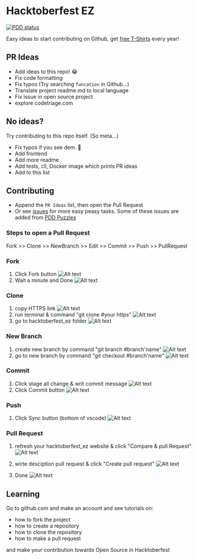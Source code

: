# Hacktoberfest EZ

[![PDD status](http://www.0pdd.com/svg?name=narze/hacktoberfest_ez)](http://www.0pdd.com/p?name=narze/hacktoberfest_ez)

Easy ideas to start contributing on Github, get [free T-Shirts](http://hacktoberfest.digitalocean.com/) every year!

## PR Ideas

- Add ideas to this repo! 😂
- Fix code formatting
- Fix typos (Try searching `funcation` in Github...)
- Translate project readme.md to local language
- Fix issue in open source project
- explore codetriage.com

## No ideas?

Try contributing to this repo itself. (So meta...)

- Fix typos if you see dem. 👀
- Add frontend
- Add more readme
- Add tests, cli, Docker image which prints PR ideas
- Add to this list

## Contributing

- Append the `PR Ideas` list, then open the Pull Request
- Or see [issues](https://github.com/narze/hacktoberfest_ez/issues) for more easy peasy tasks. Some of these issues are added from [PDD Puzzles](http://www.0pdd.com/)

### Steps to open a Pull Request

<!-- @todo #1 We need to describe these steps with more detail to it. -->

Fork >> Clone >> NewBranch >> Edit >> Commit >> Push >> PullRequest

### Fork

1. Click Fork button
   ![Alt text](images/fork-1.png)
2. Wait a minute and Done
   ![Alt text](images/fork-2.png)

### Clone

1. copy HTTPS link
   ![Alt text](images/clone-1.png)
2. run terminal & command "git clone #your https"
   ![Alt text](images/clone-2.png)
3. go to hacktoberfest_ez folder
   ![Alt text](images/clone-3.png)

### New Branch

1. create new branch by command "git branch #branch'name"
   ![Alt text](images/branch-1.png)
2. go to new branch by command "git checkout #branch'name"
   ![Alt text](images/branch-2.png)

### Commit

1.  Click stage all change & writ commit message
    ![Alt text](images/commit-1.png)
2.  Click Commit button
    ![Alt text](images/commit-2.png)

### Push

1. Click Sync button (bottom of vscode)
   ![Alt text](images/push-1.png)

### Pull Request

1. refresh your hacktoberfest_ez website & click "Compare & pull Request"
   ![Alt text](images/pr-1.png)

2. wirte desciption pull request & click "Create pull request"
   ![Alt text](images/pr-2.png)
3. Done
   ![Alt text](images/pr-3.png)

## Learning

Go to github.com and make an account and see tutorials on:

- how to fork the project
- how to create a repository
- how to clone the repository
- how to make a pull request

and make your contribution towards Open Source in Hacktoberfest
